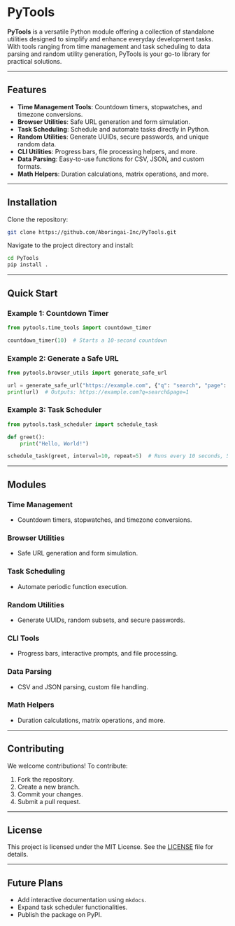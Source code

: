 

# PyTools

**PyTools** is a versatile Python module offering a collection of standalone utilities designed to simplify and enhance everyday development tasks. With tools ranging from time management and task scheduling to data parsing and random utility generation, PyTools is your go-to library for practical solutions.

---

## Features

- **Time Management Tools**: Countdown timers, stopwatches, and timezone conversions.
- **Browser Utilities**: Safe URL generation and form simulation.
- **Task Scheduling**: Schedule and automate tasks directly in Python.
- **Random Utilities**: Generate UUIDs, secure passwords, and unique random data.
- **CLI Utilities**: Progress bars, file processing helpers, and more.
- **Data Parsing**: Easy-to-use functions for CSV, JSON, and custom formats.
- **Math Helpers**: Duration calculations, matrix operations, and more.

---

## Installation

Clone the repository:
```bash
git clone https://github.com/Aboringai-Inc/PyTools.git
```

Navigate to the project directory and install:
```bash
cd PyTools
pip install .
```

---

## Quick Start

### Example 1: Countdown Timer
```python
from pytools.time_tools import countdown_timer

countdown_timer(10)  # Starts a 10-second countdown
```

### Example 2: Generate a Safe URL
```python
from pytools.browser_utils import generate_safe_url

url = generate_safe_url("https://example.com", {"q": "search", "page": 1})
print(url)  # Outputs: https://example.com?q=search&page=1
```

### Example 3: Task Scheduler
```python
from pytools.task_scheduler import schedule_task

def greet():
    print("Hello, World!")

schedule_task(greet, interval=10, repeat=5)  # Runs every 10 seconds, 5 times
```

---

## Modules

### Time Management
- Countdown timers, stopwatches, and timezone conversions.

### Browser Utilities
- Safe URL generation and form simulation.

### Task Scheduling
- Automate periodic function execution.

### Random Utilities
- Generate UUIDs, random subsets, and secure passwords.

### CLI Tools
- Progress bars, interactive prompts, and file processing.

### Data Parsing
- CSV and JSON parsing, custom file handling.

### Math Helpers
- Duration calculations, matrix operations, and more.

---

## Contributing

We welcome contributions! To contribute:
1. Fork the repository.
2. Create a new branch.
3. Commit your changes.
4. Submit a pull request.

---

## License

This project is licensed under the MIT License. See the [LICENSE](LICENSE) file for details.

---

## Future Plans
- Add interactive documentation using `mkdocs`.
- Expand task scheduler functionalities.
- Publish the package on PyPI.
